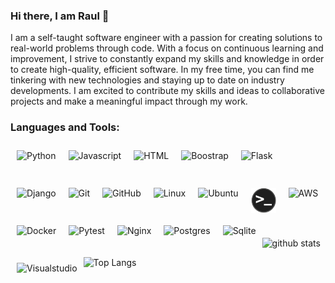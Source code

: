 ### Hi there, I am Raul 👋

I am a self-taught software engineer with a passion for creating solutions to real-world problems through code. With a focus on continuous learning and improvement, I strive to constantly expand my skills and knowledge in order to create high-quality, efficient software. In my free time, you can find me tinkering with new technologies and staying up to date on industry developments. I am excited to contribute my skills and ideas to collaborative projects and make a meaningful impact through my work.

### Languages and Tools:

<div align="center">
<img align="left" style="margin: 10px" alt="Python" height="40px" src="https://cdn.jsdelivr.net/gh/devicons/devicon/icons/python/python-original.svg"/>
<img align="left" style="margin: 10px" alt="Javascript" height="40px" src="https://cdn.jsdelivr.net/gh/devicons/devicon/icons/javascript/javascript-original.svg"/>
<img align="left" style="margin: 10px" alt="HTML" height="40px" src="https://cdn.jsdelivr.net/gh/devicons/devicon/icons/html5/html5-original-wordmark.svg"/>
<img align="left" style="margin: 10px" alt="Boostrap" height="40px" src="https://cdn.jsdelivr.net/gh/devicons/devicon/icons/bootstrap/bootstrap-original.svg"/>
<img align="left" style="margin: 10px" alt="Flask" height="40px" src="https://cdn.jsdelivr.net/gh/devicons/devicon/icons/flask/flask-original.svg"/>
<img align="left" style="margin: 10px" alt="Django" height="40px" src="https://cdn.jsdelivr.net/gh/devicons/devicon/icons/django/django-plain.svg"/>
  
<br>
<br>

<img align="left" style="margin: 10px" alt="Git" height="40px" src="https://cdn.jsdelivr.net/gh/devicons/devicon/icons/git/git-original.svg"/>
<img align="left" style="margin: 10px" alt="GitHub" height="40px" src="https://cdn.jsdelivr.net/gh/devicons/devicon/icons/github/github-original.svg"/>
<img align="left" style="margin: 10px" alt="Linux" height="40px" src="https://cdn.jsdelivr.net/gh/devicons/devicon/icons/linux/linux-original.svg"/>
<img align="left" style="margin: 10px" alt="Ubuntu" height="40px" src="https://cdn.jsdelivr.net/gh/devicons/devicon/icons/ubuntu/ubuntu-plain.svg"/>
<img align="left" style="margin: 10px" alt="Terminal" height="40px" src="https://raw.githubusercontent.com/github/explore/80688e429a7d4ef2fca1e82350fe8e3517d3494d/topics/terminal/terminal.png">
<img align="left" style="margin: 10px" alt="AWS" height="40px" src="https://cdn.jsdelivr.net/gh/devicons/devicon/icons/amazonwebservices/amazonwebservices-original.svg"/>
  
<br>
<br>

<img align="left" style="margin: 10px" alt="Docker" height="40px" src="https://cdn.jsdelivr.net/gh/devicons/devicon/icons/docker/docker-plain-wordmark.svg"/>
<img align="left" style="margin: 10px" alt="Pytest" height="40px" src="https://cdn.jsdelivr.net/gh/devicons/devicon/icons/pytest/pytest-original-wordmark.svg"/>
<img align="left" style="margin: 10px" alt="Nginx" height="40px" src="https://cdn.jsdelivr.net/gh/devicons/devicon/icons/nginx/nginx-original.svg"/>
<img align="left" style="margin: 10px" alt="Postgres" height="40px" src="https://cdn.jsdelivr.net/gh/devicons/devicon/icons/postgresql/postgresql-original.svg"/>
<img align="left" style="margin: 10px" alt="Sqlite" height="40px" src="https://cdn.jsdelivr.net/gh/devicons/devicon/icons/sqlite/sqlite-original.svg"/>
<img align="left" style="margin: 10px" alt="Visualstudio" height="40px"  src="https://cdn.jsdelivr.net/gh/devicons/devicon/icons/visualstudio/visualstudio-plain.svg"/>
  
<br>
<br>
 
</div>

<br>
<br>
 

![github stats](https://github-readme-stats.vercel.app/api?username=raw0ol&theme=calm&show_icons=true&hide=contribs,issues)
  
![Top Langs](https://github-readme-stats.vercel.app/api/top-langs/?username=raw0ol&layout=compact&exclude_repo=raw0ol.github.io&hide=swift)


<!---
raw0ol/raw0ol is a ✨ special ✨ repository because its `README.md` (this file) appears on your GitHub profile.
You can click the Preview link to take a look at your changes.
--->
